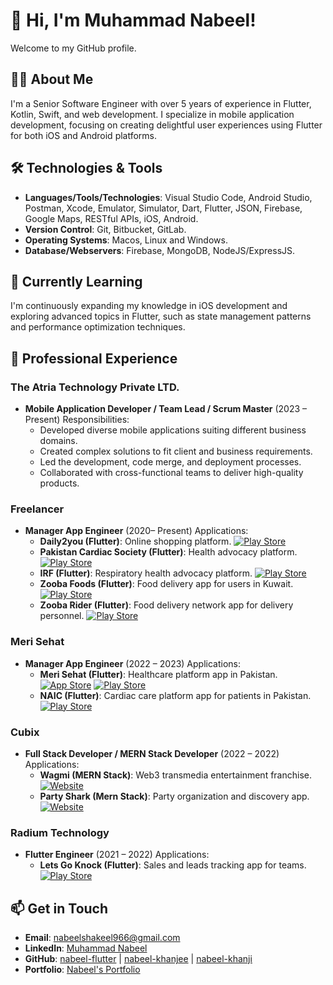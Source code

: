 # 👋 Hi, I'm Muhammad Nabeel!

Welcome to my GitHub profile.

## 👨‍💻 About Me

I'm a Senior Software Engineer with over 5 years of experience in Flutter, Kotlin, Swift, and web development. I specialize in mobile application development, focusing on creating delightful user experiences using Flutter for both iOS and Android platforms.

## 🛠️ Technologies & Tools

- **Languages/Tools/Technologies**: Visual Studio Code, Android Studio, Postman, Xcode, Emulator, Simulator, Dart, Flutter, JSON, Firebase, Google Maps, RESTful APIs, iOS, Android.
- **Version Control**: Git, Bitbucket, GitLab.
- **Operating Systems**: Macos, Linux and Windows.
- **Database/Webservers**: Firebase, MongoDB, NodeJS/ExpressJS.

## 🌱 Currently Learning

I'm continuously expanding my knowledge in iOS development and exploring advanced topics in Flutter, such as state management patterns and performance optimization techniques.

## 💼 Professional Experience

### The Atria Technology Private LTD.

- **Mobile Application Developer / Team Lead / Scrum Master** (2023 – Present)
  Responsibilities:
  - Developed diverse mobile applications suiting different business domains.
  - Created complex solutions to fit client and business requirements.
  - Led the development, code merge, and deployment processes.
  - Collaborated with cross-functional teams to deliver high-quality products.

### Freelancer

- **Manager App Engineer** (2020– Present)
  Applications:
  - **Daily2you (Flutter)**: Online shopping platform.
    [![Play Store](https://img.shields.io/badge/Play%20Store-Daily2you-blue)](https://play.google.com/store/apps/details?id=com.daily2you.customer)
  - **Pakistan Cardiac Society (Flutter)**: Health advocacy platform.
    [![Play Store](https://img.shields.io/badge/Play%20Store-Pakistan%20Cardiac%20Society-blue)](https://play.google.com/store/apps/details?id=com.getz_pharma.pcs)
  - **IRF (Flutter)**: Respiratory health advocacy platform.
    [![Play Store](https://img.shields.io/badge/Play%20Store-IRF-blue)](https://play.google.com/store/apps/details?id=com.getz_pharma.irf)
  - **Zooba Foods (Flutter)**: Food delivery app for users in Kuwait.
    [![Play Store](https://img.shields.io/badge/Play%20Store-Zooba%20Foods-blue)](https://play.google.com/store/apps/details?id=com.midwaretech.zooba)
  - **Zooba Rider (Flutter)**: Food delivery network app for delivery personnel.
    [![Play Store](https://img.shields.io/badge/Play%20Store-Zooba%20Rider-blue)](https://play.google.com/store/apps/details?id=com.midwaretech.zoob_rider_android)

### Meri Sehat

- **Manager App Engineer** (2022 – 2023)
  Applications:
  - **Meri Sehat (Flutter)**: Healthcare platform app in Pakistan.
    [![App Store](https://img.shields.io/badge/App%20Store-Meri%20Sehat-brightgreen)](https://apps.apple.com/us/app/meri-sehat/id1643174046)
    [![Play Store](https://img.shields.io/badge/Play%20Store-Meri%20Sehat-brightgreen)](https://play.google.com/store/apps/details?id=pk.merisehat.app&pli=1)
  - **NAIC (Flutter)**: Cardiac care platform app for patients in Pakistan.
    [![Play Store](https://img.shields.io/badge/Play%20Store-NAIC-brightgreen)](https://play.google.com/store/apps/details?id=com.getz_pharma.nicvd)

### Cubix

- **Full Stack Developer / MERN Stack Developer** (2022 – 2022)
  Applications:
  - **Wagmi (MERN Stack)**: Web3 transmedia entertainment franchise.
    [![Website](https://img.shields.io/badge/Website-Wagmi-brightgreen)](https://www.wagmigame.io/en)
  - **Party Shark (Mern Stack)**: Party organization and discovery app.
    [![Website](https://img.shields.io/badge/Website-Party%20Shark-brightgreen)](https://www.partyshark.com/)

### Radium Technology

- **Flutter Engineer** (2021 – 2022)
  Applications:
  - **Lets Go Knock (Flutter)**: Sales and leads tracking app for teams.
    [![Play Store](https://img.shields.io/badge/Play%20Store-Lets%20Go%20Knock-brightgreen)](https://play.google.com/store/apps/details?id=com.doortodoor.doorknocker.android)

## 📫 Get in Touch

- **Email**: [nabeelshakeel966@gmail.com](mailto:nabeelshakeel966@gmail.com)
- **LinkedIn**: [Muhammad Nabeel](https://www.linkedin.com/in/nabeel-flutter/)
- **GitHub**: [nabeel-flutter](https://github.com/nabeel-flutter) | [nabeel-khanjee](https://github.com/nabeel-khanjee) | [nabeel-khanji](https://github.com/nabeel-khanji)
- **Portfolio**: [Nabeel's Portfolio](https://read.cv/nabeelkhanjee)

